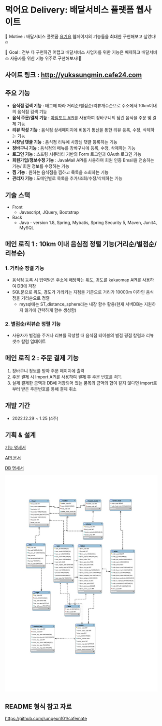 # 먹어요 Delivery: 배달서비스 플랫폼 웹사이트

🚴 Motive : 배달서비스 플랫폼 [요기요](https://www.yogiyo.co.kr/) 웹페이지의 기능들을 최대한 구현해보고 싶었다!🔥

🥅 Goal : 전부 다 구현하긴 어렵고 배달서비스 사업자를 위한 기능은 배제하고 배달서비스 사용자를 위한 기능 위주로 구현해보자!💪

  
## 사이트 링크 : http://yukssungmin.cafe24.com

## 주요 기능
- **음식점 검색 기능** : 태그에 따라 거리순/별점순/리뷰개수순으로 주소에서 10km이내의 음식점 검색 기능
- **음식 주문/결제 기능** : [아임포트 API](https://www.iamport.kr)를 사용하여 장바구니의 담긴 음식을 주문 및 결제 기능
- **리뷰 작성 기능** : 음식점 상세페이지에 비동기 통신을 통한 리뷰 등록, 수정, 삭제하는 기능
- **사장님 댓글 기능** : 음식점 리뷰에 사장님 댓글 등록하는 기능
- **장바구니 기능** : 음식점의 메뉴를 장바구니에 등록, 수정, 삭제하는 기능
- **로그인 기능** : 스프링 시큐리티 기반의 Form 로그인과 OAuth 로그인 기능
- **회원가입/정보수정 기능** : JavaMail API를 사용하여 회원 인증 Email을 전송하는 기능/ 회원 정보를 수정하는 기능 
- **찜 기능** : 원하는 음식점을 찜하고 목록을 조회하는 기능
- **관리자 기능** : 도메인별로 목록을 추가/조회/수정/삭제하는 기능

## 기술 스택
- Front
  - Javascript, JQuery, Bootstrap
- Back
  - Java - version 1.8, Spring, Mybatis, Spring Security 5, Maven, Junit4, MySQL

## 메인 로직 1 : 10km 이내 음심점 정렬 기능(거리순/별점순/리뷰순)
### 1. 거리순 정렬 기능
- 음식점 등록 시 입력받은 주소에 해당하는 위도, 경도를 kakaomap API를 사용하여 DB에 저장
- SQL문으로 위도, 경도가 가리키는 지점을 기준으로 거리가 10000m 이하인 음식점을 거리순으로 정렬
  - mysql에는 ST_distance_sphere라는 내장 함수 활용(현재 서버DB는 지원하지 않기에 간략하게 함수 생성함)
### 2. 별점순/리뷰순 정렬 기능
- 사용자가 별점을 주거나 리뷰를 작성할 때 음식점 테이블의 별점 평점 칼럼과 리뷰갯수 칼럼 업데이트

## 메인 로직 2 : 주문 결제 기능
1. 장바구니 정보를 받아 주문 페이지에 출력
2. 주문 결제 시 Import API를 사용하여 결제 후 주문 번호를 획득
3. 실제 결제한 금액과 DB에 저장되어 있는 품목의 금액의 합이 같지 않다면 import로부터 받은 주문번호를 통해 결제 취소


## 개발 기간
- 2022.12.29 ~ 1.25 (4주)

## 기획 & 설계
[기능 명세서](https://speckle-energy-fe9.notion.site/300be396353f4ad79b7ebd1b5f8e643d)  
  
[API 문서](https://speckle-energy-fe9.notion.site/API-880af2429f3942b9aae1b2fd92b038a7)  
  
[DB 명세서](https://speckle-energy-fe9.notion.site/DB-599b7a08e4c941238b8833ac7c2f282a)  
  
![DB](https://github.com/6cessfuldev/delivery_spring_project/blob/main/erd.jpg?raw=true)  
  

## README 형식 참고 자료
https://github.com/sungeun101/cafemate
